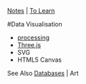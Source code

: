 [Notes](notes.md) | [To Learn](toLearn.md)

#Data Visualisation
* [processing](processing.md)
* [Three.js](javascript/threejs.md)
* SVG
* HTML5 Canvas

See Also [Databases](databases.md) | Art
